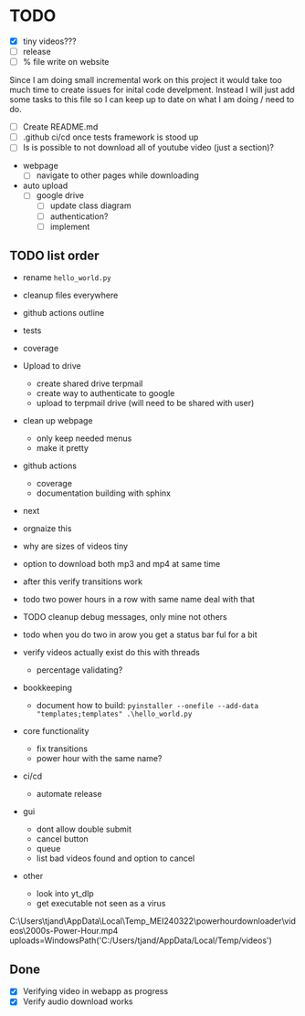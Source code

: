 # TODO

- [x] tiny videos???
- [ ] release
- [ ] % file write on website

Since I am doing small incremental work on this project it would take too much time to create issues for inital code develpment. Instead I will just add some tasks to this file so I can keep up to date on what I am doing / need to do.

- [ ] Create README.md
- [ ] .github ci/cd once tests framework is stood up
- [ ] Is is possible to not download all of youtube video (just a section)?
- webpage
    - [ ] navigate to other pages while downloading
- auto upload
    - [ ] google drive
        - [ ] update class diagram
        - [ ] authentication?
        - [ ] implement

## TODO list order

- rename `hello_world.py`
- cleanup files everywhere
- github actions outline
- tests
- coverage
- Upload to drive
    - create shared drive terpmail
    - create way to authenticate to google
    - upload to terpmail drive (will need to be shared with user)
- clean up webpage
    - only keep needed menus
    - make it pretty
- github actions
    - coverage
    - documentation building with sphinx

- next
- orgnaize this
- why are sizes of videos tiny
- option to download both mp3 and mp4 at same time
- after this verify transitions work
- todo two power hours in a row with same name deal with that
- TODO cleanup debug messages, only mine not others
- todo when you do two in arow you get a status bar ful for a bit
- verify videos actually exist do this with threads
    - percentage validating?
- bookkeeping
    - document how to build: `pyinstaller --onefile --add-data "templates;templates" .\hello_world.py`
- core functionality
    - fix transitions
    - power hour with the same name?
- ci/cd
    - automate release
- gui
    - dont allow double submit
    - cancel button
    - queue
    - list bad videos found and option to cancel
- other
    - look into yt_dlp
    - get executable not seen as a virus


C:\Users\tjand\AppData\Local\Temp\_MEI240322\powerhourdownloader\videos\2000s-Power-Hour.mp4
uploads=WindowsPath('C:/Users/tjand/AppData/Local/Temp/videos')

## Done

- [x] Verifying video in webapp as progress
- [x] Verify audio download works
